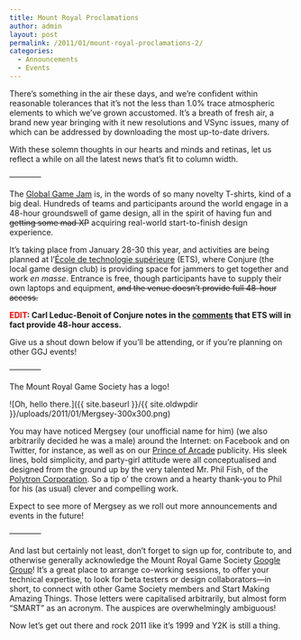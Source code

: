 ```yaml
---
title: Mount Royal Proclamations
author: admin
layout: post
permalink: /2011/01/mount-royal-proclamations-2/
categories:
  - Announcements
  - Events
---
```

There&#8217;s something in the air these days, and we&#8217;re confident within reasonable tolerances that it&#8217;s not the less than 1.0% trace atmospheric elements to which we&#8217;ve grown accustomed. It&#8217;s a breath of fresh air, a brand new year bringing with it new resolutions and VSync issues, many of which can be addressed by downloading the most up-to-date drivers.

With these solemn thoughts in our hearts and minds and retinas, let us reflect a while on all the latest news that&#8217;s fit to column width.

————

The <a href="http://globalgamejam.org/" target="_blank">Global Game Jam</a> is, in the words of so many novelty T-shirts, kind of a big deal. Hundreds of teams and participants around the world engage in a 48-hour groundswell of game design, all in the spirit of having fun and <span style="text-decoration: line-through;">getting some mad XP</span> acquiring real-world start-to-finish design experience.

It&#8217;s taking place from January 28-30 this year, and activities are being planned at l&#8217;<a href="http://globalgamejam.org/sites/2011/conjure-ets-montreal" target="_blank">École de technologie supérieure</a> (ETS), where Conjure (the local game design club) is providing space for jammers to get together and work *en masse*. Entrance is free, though participants have to supply their own laptops and equipment, <span style="text-decoration: line-through;">and the venue doesn&#8217;t provide full 48-hour access.</span>

**<span style="color: #ff0000;">EDIT</span>: Carl Leduc-Benoit of Conjure notes in the [comments][1] that ETS will in fact provide 48-hour access.**

Give us a shout down below if you&#8217;ll be attending, or if you&#8217;re planning on other GGJ events!

————

The Mount Royal Game Society has a logo!

![Oh, hello there.]({{ site.baseurl }}/{{ site.oldwpdir }}/uploads/2011/01/Mergsey-300x300.png)

You may have noticed Mergsey (our unofficial name for him) (we also arbitrarily decided he was a male) around the Internet: on Facebook and on Twitter, for instance, as well as on our <a href="http://www.montrealindies.com/?tag=the-prince-of-arcade" target="_blank">Prince of Arcade</a> publicity. His sleek lines, bold simplicity, and party-girl attitude were all conceptualised and designed from the ground up by the very talented Mr. Phil Fish, of the <a href="http://polytroncorporation.com/" target="_blank">Polytron Corporation</a>. So a tip o&#8217; the crown and a hearty thank-you to Phil for his (as usual) clever and compelling work.

Expect to see more of Mergsey as we roll out more announcements and events in the future!

————

And last but certainly not least, don&#8217;t forget to sign up for, contribute to, and otherwise generally acknowledge the Mount Royal Game Society <a href="https://groups.google.com/group/montrealindies" target="_blank">Google Group</a>! It&#8217;s a great place to arrange co-working sessions, to offer your technical expertise, to look for beta testers or design collaborators&#8212;in short, to connect with other Game Society members and Start Making Amazing Things. Those letters were capitalised arbitrarily, but almost form &#8220;SMART&#8221; as an acronym. The auspices are overwhelmingly ambiguous!

Now let&#8217;s get out there and rock 2011 like it&#8217;s 1999 and Y2K is still a thing.

 [1]: http://www.montrealindies.com/?p=132#comment-193